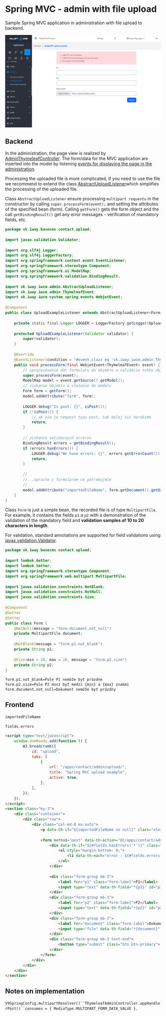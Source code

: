# Spring MVC - admin with file upload

Sample Spring MVC application in administration with file upload to backend.

![](admin-upload.png)

## Backend

In the administration, the page view is realized by [AdminThymeleafController](../../developer/frameworks/README.md). The form/data for the MVC application are inserted into the model by listening [events for displaying the page in the administration](../../developer/frameworks/thymeleaf.md#vloženie-vlastných-objektov-do-modelu).

Processing the uploaded file is more complicated, if you need to use the file we recommend to extend the class [AbstractUploadListener](../../../javadoc/sk/iway/iwcm/admin/AbstractUploadListener.html)which simplifies the processing of the uploaded file.

Class `AbstractUploadListener` ensure processing `multipart requestu` in the constructor by calling `super.processForm(event);` and setting the attributes of the specified bean (form). Calling `getForm()` gets the form object and the call `getBindingResult()` get any error messages - verification of mandatory fields, etc.

```java
package sk.iway.basecms.contact.upload;

import javax.validation.Validator;

import org.slf4j.Logger;
import org.slf4j.LoggerFactory;
import org.springframework.context.event.EventListener;
import org.springframework.stereotype.Component;
import org.springframework.ui.ModelMap;
import org.springframework.validation.BindingResult;

import sk.iway.iwcm.admin.AbstractUploadListener;
import sk.iway.iwcm.admin.ThymeleafEvent;
import sk.iway.iwcm.system.spring.events.WebjetEvent;

@Component
public class UploadExampleListener extends AbstractUploadListener<Form> {

    private static final Logger LOGGER = LoggerFactory.getLogger(UploadExampleListener.class);

    protected UploadExampleListener(Validator validator) {
        super(validator);
    }

    @Override
    @EventListener(condition = "#event.clazz eq 'sk.iway.iwcm.admin.ThymeleafEvent' && event.source.page=='contact' && event.source.subpage=='upload'")
    public void processForm(final WebjetEvent<ThymeleafEvent> event) {
        // sprocesovanie dat formularu do objektu a validacia tohto objektu
        super.processForm(event);
        ModelMap model = event.getSource().getModel();
        // ziskanie objektu a vlozenie do modelu
        Form form = getForm();
        model.addAttribute("form", form);

        LOGGER.debug("Is post: {}", isPost());
        if (!isPost()) {
            // ak nie je request typu post, tak dalej nic nerobime
            return;
        }

        // ziskanie validacnych errorov
        BindingResult errors = getBindingResult();
        if (errors.hasErrors()) {
            LOGGER.debug("We have errors: {}", errors.getErrorCount());
            return;
        }

        //
        //...spravte s formularom co potrebujete
        //
        model.addAttribute("importedFileName", form.getDocument().getOriginalFilename());
    }
}
```

Class `Form` is just a simple bean, the recorded file is of type `MultipartFile`. For example, it contains the fields `p1` a `p2` with a demonstration of the validation of the mandatory field and **validation samples of 10 to 20 characters in length**.

For validation, standard annotations are supported for field validations using [javax.validation.Validator](https://www.baeldung.com/javax-validation).

```java
package sk.iway.basecms.contact.upload;

import lombok.Getter;
import lombok.Setter;
import org.springframework.stereotype.Component;
import org.springframework.web.multipart.MultipartFile;

import javax.validation.constraints.NotBlank;
import javax.validation.constraints.NotNull;
import javax.validation.constraints.Size;

@Component
@Getter
@Setter
public class Form {
    @NotNull(message = "form.document.not_null")
    private MultipartFile document;

    @NotBlank(message = "form.p1.not_blank")
    private String p1;

    @Size(min = 10, max = 20, message = "form.p2.size")
    private String p2;
}
```



```
form.p1.not_blank=Pole P1 nemôže byť prázdne
form.p2.size=Pole P2 musí byť medzi {min} a {max} znakmi
form.document.not_null=Dokument nemôže byť prázdny
```

## Frontend



`importedFileName`

`fields.errors`

```html
<script type="text/javascript">
	window.domReady.add(function () {
		WJ.breadcrumb({
			id: "upload",
			tabs: [
				{
					url: "/apps/contact/admin/upload/",
					title: "Spring MVC upload example",
					active: true,
				},
			],
		});
	});
</script>
<section class="my-3">
	<div class="container">
		<div class="row">
			<div class="col-md-8 mx-auto">
				<p data-th-if="${importedFileName ne null}" class="alert alert-success">File successfully uploaded, fileName: <span data-th-text="${importedFileName}"></span></p>

				<form method="post" data-th-action="@{/apps/contact/admin/upload/}" data-th-object="${form}" enctype="multipart/form-data">
					<div data-th-if="${#fields.hasErrors('*')}" class="alert alert-danger">
						<ul style="margin-bottom: 0;">
							<li data-th-each="error : ${#fields.errors('*')}" data-th-text="${error}">error</li>
						</ul>
					</div>

					<div class="form-group mb-3">
						<label for="p1" class="form-label">P1</label>
						<input type="text" data-th-field="*{p1}" id="p1" class="form-control" />
					</div>
					<div class="form-group mb-3">
						<label for="p2" class="form-label">P2</label>
						<input type="text" data-th-field="*{p2}" id="p2" class="form-control" />
					</div>
					<div class="form-group mb-3">
						<label for="document" class="form-label">Dokument</label>
						<input type="file" data-th-field="*{document}" id="document" class="form-control" />
					</div>
					<div class="form-group mb-3 text-end">
						<button type="submit" class="btn btn-primary">[[#{button.submit}]]</button>
					</div>
				</form>
			</div>
		</div>
	</div>
</section>
```

## Notes on implementation

`V9SpringConfig.multipartResolver()``ThymeleafAdminController.appHandlerPost()``consumes = { MediaType.MULTIPART_FORM_DATA_VALUE }`.
